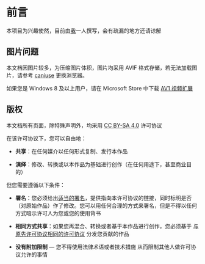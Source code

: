 # 前言

本项目为兴趣使然，目前由[我](https://static.chinq.xyz/)一人撰写，会有疏漏的地方还请谅解

## 图片问题

本文档因图片较多，为压缩图片体积，图片均采用 AVIF 格式存储，若无法加载图片，请参考 [caniuse](https://caniuse.com/avif) 更换浏览器。

如果您是 Windows 8 及以上用户，请在 Microsoft Store 中下载 [AV1 视频扩展](https://www.microsoft.com/store/productId/9MVZQVXJBQ9V)

## 版权

本文档所有页面，除特殊声明外，均采用 [CC BY-SA 4.0](https://creativecommons.org/licenses/by-sa/4.0/deed.zh) 许可协议

在该许可协议下，您可以自由地：

- **共享**：在任何媒介以任何形式复制、发行本作品

- **演绎**：修改、转换或以本作品为基础进行创作（在任何用途下，甚至商业目的）

但您需要遵循以下条件：

- **署名**：您必须给出[适当的署名](https://creativecommons.org/licenses/by-sa/4.0/deed.zh)，提供指向本许可协议的链接，同时标明是否（对原始作品）作了修改。您可以用任何合理的方式来署名，但是不得以任何方式暗示许可人为您或您的使用背书

- **相同方式共享**：如果您再混合、转换或者基于本作品进行创作，您必须基于 [与原先许可协议相同的许可协议](https://creativecommons.org/licenses/by-sa/4.0/deed.zh) 分发您贡献的作品

- **没有附加限制** — 您不得使用法律术语或者技术措施 从而限制其他人做许可协议允许的事情
